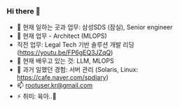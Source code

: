 ### Hi there 👋

- 🔭 현재 일하는 곳과 업무: 삼성SDS (잠실), Senior engineer
- :office: 현재 업무 - Architect (MLOPS)
- 직전 업무: Legal Tech 기반 솔루션 개발 리딩 (https://youtu.be/FP6gEQ3JZqQ)
- 🌱 현재 배우고 있는 것: LLM, MLOPS
- 💬 과거 일했던 경험: 서버 관리 (Solaris, Linux: https://cafe.naver.com/spdiary)
- 📫 rootuser.kr@gmail.com
- ⚡ 취미: 육아..:baby:
